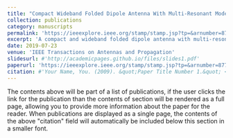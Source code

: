 ```yaml
---
title: "Compact Wideband Folded Dipole Antenna With Multi-Resonant Modes"
collection: publications
category: manuscripts
permalink: 'https://ieeexplore.ieee.org/stamp/stamp.jsp?tp=&arnumber=8770282'
excerpt: 'A compact and wideband folded dipole antenna with multi-resonant modes is presented in this paper.'
date: 2019-07-23
venue: 'IEEE Transactions on Antennas and Propagation'
slidesurl: #'http://academicpages.github.io/files/slides1.pdf'
paperurl: 'https://ieeexplore.ieee.org/stamp/stamp.jsp?tp=&arnumber=8770282'
citation: #'Your Name, You. (2009). &quot;Paper Title Number 1.&quot; <i>Journal 1</i>. 1(1).'
---
```


The contents above will be part of a list of publications, if the user clicks the link for the publication than the contents of section will be rendered as a full page, allowing you to provide more information about the paper for the reader. When publications are displayed as a single page, the contents of the above "citation" field will automatically be included below this section in a smaller font.

